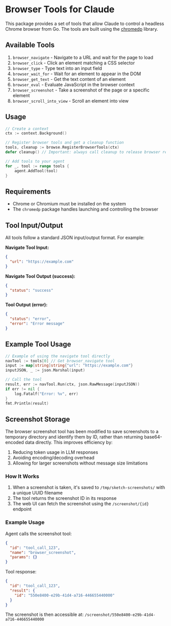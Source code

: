 # Browser Tools for Claude

This package provides a set of tools that allow Claude to control a headless
Chrome browser from Go. The tools are built using the
[chromedp](https://github.com/chromedp/chromedp) library.

## Available Tools

1. `browser_navigate` - Navigate to a URL and wait for the page to load
2. `browser_click` - Click an element matching a CSS selector
3. `browser_type` - Type text into an input field
4. `browser_wait_for` - Wait for an element to appear in the DOM
5. `browser_get_text` - Get the text content of an element
6. `browser_eval` - Evaluate JavaScript in the browser context
7. `browser_screenshot` - Take a screenshot of the page or a specific element
8. `browser_scroll_into_view` - Scroll an element into view

## Usage

```go
// Create a context
ctx := context.Background()

// Register browser tools and get a cleanup function
tools, cleanup := browse.RegisterBrowserTools(ctx)
defer cleanup() // Important: always call cleanup to release browser resources

// Add tools to your agent
for _, tool := range tools {
    agent.AddTool(tool)
}
```

## Requirements

- Chrome or Chromium must be installed on the system
- The `chromedp` package handles launching and controlling the browser

## Tool Input/Output

All tools follow a standard JSON input/output format. For example:

**Navigate Tool Input:**
```json
{
  "url": "https://example.com"
}
```

**Navigate Tool Output (success):**
```json
{
  "status": "success"
}
```

**Tool Output (error):**
```json
{
  "status": "error",
  "error": "Error message"
}
```

## Example Tool Usage

```go
// Example of using the navigate tool directly
navTool := tools[0] // Get browser_navigate tool
input := map[string]string{"url": "https://example.com"}
inputJSON, _ := json.Marshal(input)

// Call the tool
result, err := navTool.Run(ctx, json.RawMessage(inputJSON))
if err != nil {
    log.Fatalf("Error: %v", err)
}
fmt.Println(result)
```

## Screenshot Storage

The browser screenshot tool has been modified to save screenshots to a temporary directory and identify them by ID, rather than returning base64-encoded data directly. This improves efficiency by:

1. Reducing token usage in LLM responses
2. Avoiding encoding/decoding overhead
3. Allowing for larger screenshots without message size limitations

### How It Works

1. When a screenshot is taken, it's saved to `/tmp/sketch-screenshots/` with a unique UUID filename
2. The tool returns the screenshot ID in its response
3. The web UI can fetch the screenshot using the `/screenshot/{id}` endpoint

### Example Usage

Agent calls the screenshot tool:
```json
{
  "id": "tool_call_123",
  "name": "browser_screenshot",
  "params": {}
}
```

Tool response:
```json
{
  "id": "tool_call_123",
  "result": {
    "id": "550e8400-e29b-41d4-a716-446655440000"
  }
}
```

The screenshot is then accessible at: `/screenshot/550e8400-e29b-41d4-a716-446655440000`
